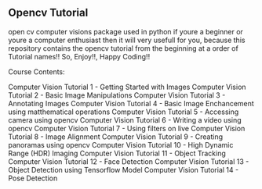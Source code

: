 <h2>Opencv Tutorial</h2>
<p>open cv computer visions package used in python if youre a beginner or youre a computer enthusiast then it will very usefull for you, because this repository contains the opencv tutorial from the beginning at a order of Tutorial names!! So, Enjoy!!, Happy Coding!!</p>

Course Contents:

Computer Vision Tutorial 1 - Getting Started with Images
Computer Vision Tutorial 2 - Basic Image Manipulations
Computer Vision Tutorial 3 - Annotating Images
Computer Vision Tutorial 4 - Basic Image Enchancement using matthematical operations
Computer Vision Tutorial 5 - Accessing camera using opencv
Computer Vision Tutorial 6 - Writing a video using opencv
Computer Vision Tutorial 7 - Using filters on live
Computer Vision Tutorial 8 - Image Alignment
Computer Vision Tutorial 9 - Creating panoramas using opencv
Computer Vision Tutorial 10 - High Dynamic Range (HDR) Imaging
Computer Vision Tutorial 11 - Object Tracking
Computer Vision Tutorial 12 - Face Detection
Computer Vision Tutorial 13 - Object Detection using Tensorflow Model
Computer Vision Tutorial 14 - Pose Detection 
